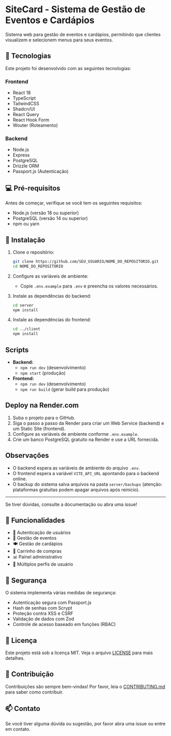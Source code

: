 # SiteCard - Sistema de Gestão de Eventos e Cardápios

Sistema web para gestão de eventos e cardápios, permitindo que clientes visualizem e selecionem menus para seus eventos.

## 🚀 Tecnologias

Este projeto foi desenvolvido com as seguintes tecnologias:

### Frontend
- React 18
- TypeScript
- TailwindCSS
- Shadcn/UI
- React Query
- React Hook Form
- Wouter (Roteamento)

### Backend
- Node.js
- Express
- PostgreSQL
- Drizzle ORM
- Passport.js (Autenticação)

## 💻 Pré-requisitos

Antes de começar, verifique se você tem os seguintes requisitos:
- Node.js (versão 18 ou superior)
- PostgreSQL (versão 14 ou superior)
- npm ou yarn

## 🔧 Instalação

1. Clone o repositório:
   ```sh
   git clone https://github.com/SEU_USUARIO/NOME_DO_REPOSITORIO.git
   cd NOME_DO_REPOSITORIO
   ```

2. Configure as variáveis de ambiente:
   - Copie `.env.example` para `.env` e preencha os valores necessários.

3. Instale as dependências do backend:
   ```sh
   cd server
   npm install
   ```

4. Instale as dependências do frontend:
   ```sh
   cd ../client
   npm install
   ```

## Scripts

- **Backend:**
  - `npm run dev` (desenvolvimento)
  - `npm start` (produção)
- **Frontend:**
  - `npm run dev` (desenvolvimento)
  - `npm run build` (gerar build para produção)

## Deploy na Render.com

1. Suba o projeto para o GitHub.
2. Siga o passo a passo da Render para criar um Web Service (backend) e um Static Site (frontend).
3. Configure as variáveis de ambiente conforme `.env.example`.
4. Crie um banco PostgreSQL gratuito na Render e use a URL fornecida.

## Observações
- O backend espera as variáveis de ambiente do arquivo `.env`.
- O frontend espera a variável `VITE_API_URL` apontando para o backend online.
- O backup do sistema salva arquivos na pasta `server/backups` (atenção: plataformas gratuitas podem apagar arquivos após reinício).

---

Se tiver dúvidas, consulte a documentação ou abra uma issue!

## 🌟 Funcionalidades

- 👤 Autenticação de usuários
- 📅 Gestão de eventos
- 🍽️ Gestão de cardápios
- 🛒 Carrinho de compras
- 📊 Painel administrativo
- 💼 Múltiplos perfis de usuário

## 🔐 Segurança

O sistema implementa várias medidas de segurança:
- Autenticação segura com Passport.js
- Hash de senhas com Scrypt
- Proteção contra XSS e CSRF
- Validação de dados com Zod
- Controle de acesso baseado em funções (RBAC)

## 📝 Licença

Este projeto está sob a licença MIT. Veja o arquivo [LICENSE](LICENSE) para mais detalhes.

## 👥 Contribuição

Contribuições são sempre bem-vindas! Por favor, leia o [CONTRIBUTING.md](CONTRIBUTING.md) para saber como contribuir.

## 📫 Contato

Se você tiver alguma dúvida ou sugestão, por favor abra uma issue ou entre em contato. 